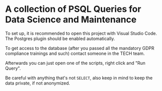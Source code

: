 # A collection of PSQL Queries for Data Science and Maintenance

To set up, it is recommended to open this project with Visual Studio Code. The Postgres plugin should be enabled automatically. 

To get access to the database (after you passed all the mandatory GDPR compliance trainings and such) contact someone in the TECH team.

Afterwards you can just open one of the scripts, right click and "Run Query". 

Be careful with anything that's not `SELECT`, also keep in mind to keep the data private, if not anonymized.